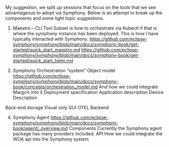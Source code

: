 My suggestion, we split up sessions that focus on the tools that we see advantageous to adopt via Symphony. Below is an attempt to break up the components and some light topic suggestions.

1. Maestro – CLI Tool
Subset is how to orchestrate via Kubectl if that is where the symphony instance has been deployed. This is how I have typically interacted with Symphony.
https://github.com/eclipse-symphony/symphony/blob/main/docs/symphony-book/get-started/quick_start_maestro.md
https://github.com/eclipse-symphony/symphony/blob/main/docs/symphony-book/get-started/quick_start_helm.md

2. Symphony Orchestration “system”
Object model
https://github.com/eclipse-symphony/symphony/blob/main/docs/symphony-book/concepts/orchestration_model.md
And how we could integrate Margo’s into it
Deployment specification
Application description
Device Description

Back-end storage
Visual only GUI
OTEL Backend

4. Symphony Agent
https://github.com/eclipse-symphony/symphony/blob/main/docs/symphony-book/agent/_overview.md
Components
Currently the Symphony agent package has many providers included.
API
How we could integrate the WOA api into the Symphony system
